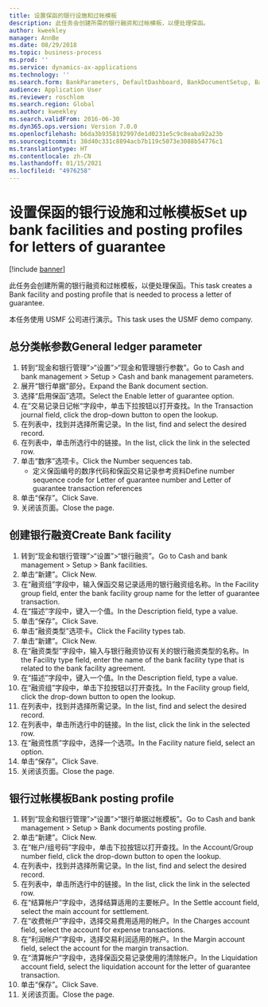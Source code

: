 ```yaml
---
title: 设置保函的银行设施和过帐模板
description: 此任务会创建所需的银行融资和过帐模板，以便处理保函。
author: kweekley
manager: AnnBe
ms.date: 08/29/2018
ms.topic: business-process
ms.prod: ''
ms.service: dynamics-ax-applications
ms.technology: ''
ms.search.form: BankParameters, DefaultDashboard, BankDocumentSetup, BankDocumentPosting
audience: Application User
ms.reviewer: roschlom
ms.search.region: Global
ms.author: kweekley
ms.search.validFrom: 2016-06-30
ms.dyn365.ops.version: Version 7.0.0
ms.openlocfilehash: b6da3b9358192997de1d0231e5c9c8eaba92a23b
ms.sourcegitcommit: 38d40c331c8894acb7b119c5073e3088b54776c1
ms.translationtype: HT
ms.contentlocale: zh-CN
ms.lasthandoff: 01/15/2021
ms.locfileid: "4976258"
---
```

# <a name="set-up-bank-facilities-and-posting-profiles-for-letters-of-guarantee"></a><span data-ttu-id="f0e9e-103">设置保函的银行设施和过帐模板</span><span class="sxs-lookup"><span data-stu-id="f0e9e-103">Set up bank facilities and posting profiles for letters of guarantee</span></span>

[!include [banner](../../includes/banner.md)]

<span data-ttu-id="f0e9e-104">此任务会创建所需的银行融资和过帐模板，以便处理保函。</span><span class="sxs-lookup"><span data-stu-id="f0e9e-104">This task creates a Bank facility and posting profile that is needed to process a letter of guarantee.</span></span>



<span data-ttu-id="f0e9e-105">本任务使用 USMF 公司进行演示。</span><span class="sxs-lookup"><span data-stu-id="f0e9e-105">This task uses the USMF demo company.</span></span> 




## <a name="general-ledger-parameter"></a><span data-ttu-id="f0e9e-106">总分类帐参数</span><span class="sxs-lookup"><span data-stu-id="f0e9e-106">General ledger parameter</span></span>
1. <span data-ttu-id="f0e9e-107">转到“现金和银行管理”>“设置”>“现金和管理银行参数”。</span><span class="sxs-lookup"><span data-stu-id="f0e9e-107">Go to Cash and bank management > Setup > Cash and bank management parameters.</span></span>
2. <span data-ttu-id="f0e9e-108">展开“银行单据”部分。</span><span class="sxs-lookup"><span data-stu-id="f0e9e-108">Expand the Bank document section.</span></span>
3. <span data-ttu-id="f0e9e-109">选择“启用保函”选项。</span><span class="sxs-lookup"><span data-stu-id="f0e9e-109">Select the Enable letter of guarantee option.</span></span>
4. <span data-ttu-id="f0e9e-110">在”交易记录日记帐“字段中，单击下拉按钮以打开查找。</span><span class="sxs-lookup"><span data-stu-id="f0e9e-110">In the Transaction journal field, click the drop-down button to open the lookup.</span></span>
5. <span data-ttu-id="f0e9e-111">在列表中，找到并选择所需记录。</span><span class="sxs-lookup"><span data-stu-id="f0e9e-111">In the list, find and select the desired record.</span></span>
6. <span data-ttu-id="f0e9e-112">在列表中，单击所选行中的链接。</span><span class="sxs-lookup"><span data-stu-id="f0e9e-112">In the list, click the link in the selected row.</span></span>
7. <span data-ttu-id="f0e9e-113">单击“数序”选项卡。</span><span class="sxs-lookup"><span data-stu-id="f0e9e-113">Click the Number sequences tab.</span></span>
    * <span data-ttu-id="f0e9e-114">定义保函编号的数序代码和保函交易记录参考资料</span><span class="sxs-lookup"><span data-stu-id="f0e9e-114">Define number sequence code for Letter of guarantee number and Letter of guarantee transaction references</span></span>  
8. <span data-ttu-id="f0e9e-115">单击“保存”。</span><span class="sxs-lookup"><span data-stu-id="f0e9e-115">Click Save.</span></span>
9. <span data-ttu-id="f0e9e-116">关闭该页面。</span><span class="sxs-lookup"><span data-stu-id="f0e9e-116">Close the page.</span></span>

## <a name="create-bank-facility"></a><span data-ttu-id="f0e9e-117">创建银行融资</span><span class="sxs-lookup"><span data-stu-id="f0e9e-117">Create Bank facility</span></span>
1. <span data-ttu-id="f0e9e-118">转到“现金和银行管理”>“设置”>“银行融资”。</span><span class="sxs-lookup"><span data-stu-id="f0e9e-118">Go to Cash and bank management > Setup > Bank facilities.</span></span>
2. <span data-ttu-id="f0e9e-119">单击“新建”。</span><span class="sxs-lookup"><span data-stu-id="f0e9e-119">Click New.</span></span>
3. <span data-ttu-id="f0e9e-120">在“融资组”字段中，输入保函交易记录适用的银行融资组名称。</span><span class="sxs-lookup"><span data-stu-id="f0e9e-120">In the Facility group field, enter the bank facility group name for the letter of guarantee transaction.</span></span>
4. <span data-ttu-id="f0e9e-121">在“描述”字段中，键入一个值。</span><span class="sxs-lookup"><span data-stu-id="f0e9e-121">In the Description field, type a value.</span></span>
5. <span data-ttu-id="f0e9e-122">单击“保存”。</span><span class="sxs-lookup"><span data-stu-id="f0e9e-122">Click Save.</span></span>
6. <span data-ttu-id="f0e9e-123">单击“融资类型”选项卡。</span><span class="sxs-lookup"><span data-stu-id="f0e9e-123">Click the Facility types tab.</span></span>
7. <span data-ttu-id="f0e9e-124">单击“新建”。</span><span class="sxs-lookup"><span data-stu-id="f0e9e-124">Click New.</span></span>
8. <span data-ttu-id="f0e9e-125">在“融资类型”字段中，输入与银行融资协议有关的银行融资类型的名称。</span><span class="sxs-lookup"><span data-stu-id="f0e9e-125">In the Facility type field, enter the name of the bank facility type that is related to the bank facility agreement.</span></span>
9. <span data-ttu-id="f0e9e-126">在“描述”字段中，键入一个值。</span><span class="sxs-lookup"><span data-stu-id="f0e9e-126">In the Description field, type a value.</span></span>
10. <span data-ttu-id="f0e9e-127">在“融资组”字段中，单击下拉按钮以打开查找。</span><span class="sxs-lookup"><span data-stu-id="f0e9e-127">In the Facility group field, click the drop-down button to open the lookup.</span></span>
11. <span data-ttu-id="f0e9e-128">在列表中，找到并选择所需记录。</span><span class="sxs-lookup"><span data-stu-id="f0e9e-128">In the list, find and select the desired record.</span></span>
12. <span data-ttu-id="f0e9e-129">在列表中，单击所选行中的链接。</span><span class="sxs-lookup"><span data-stu-id="f0e9e-129">In the list, click the link in the selected row.</span></span>
13. <span data-ttu-id="f0e9e-130">在“融资性质”字段中，选择一个选项。</span><span class="sxs-lookup"><span data-stu-id="f0e9e-130">In the Facility nature field, select an option.</span></span>
14. <span data-ttu-id="f0e9e-131">单击“保存”。</span><span class="sxs-lookup"><span data-stu-id="f0e9e-131">Click Save.</span></span>
15. <span data-ttu-id="f0e9e-132">关闭该页面。</span><span class="sxs-lookup"><span data-stu-id="f0e9e-132">Close the page.</span></span>

## <a name="bank-posting-profile"></a><span data-ttu-id="f0e9e-133">银行过帐模板</span><span class="sxs-lookup"><span data-stu-id="f0e9e-133">Bank posting profile</span></span>
1. <span data-ttu-id="f0e9e-134">转到“现金和银行管理”>“设置”>“银行单据过帐模板”。</span><span class="sxs-lookup"><span data-stu-id="f0e9e-134">Go to Cash and bank management > Setup > Bank documents posting profile.</span></span>
2. <span data-ttu-id="f0e9e-135">单击“新建”。</span><span class="sxs-lookup"><span data-stu-id="f0e9e-135">Click New.</span></span>
3. <span data-ttu-id="f0e9e-136">在“帐户/组号码”字段中，单击下拉按钮以打开查找。</span><span class="sxs-lookup"><span data-stu-id="f0e9e-136">In the Account/Group number field, click the drop-down button to open the lookup.</span></span>
4. <span data-ttu-id="f0e9e-137">在列表中，找到并选择所需记录。</span><span class="sxs-lookup"><span data-stu-id="f0e9e-137">In the list, find and select the desired record.</span></span>
5. <span data-ttu-id="f0e9e-138">在列表中，单击所选行中的链接。</span><span class="sxs-lookup"><span data-stu-id="f0e9e-138">In the list, click the link in the selected row.</span></span>
6. <span data-ttu-id="f0e9e-139">在“结算帐户”字段中，选择结算适用的主要帐户。</span><span class="sxs-lookup"><span data-stu-id="f0e9e-139">In the Settle account field, select the main account for settlement.</span></span>
7. <span data-ttu-id="f0e9e-140">在“收费帐户”字段中，选择交易费用适用的帐户。</span><span class="sxs-lookup"><span data-stu-id="f0e9e-140">In the Charges account field, select the account for expense transactions.</span></span>
8. <span data-ttu-id="f0e9e-141">在“利润帐户”字段中，选择交易利润适用的帐户。</span><span class="sxs-lookup"><span data-stu-id="f0e9e-141">In the Margin account field, select the account for the margin transaction.</span></span>
9. <span data-ttu-id="f0e9e-142">在“清算帐户”字段中，选择保函交易记录使用的清除帐户。</span><span class="sxs-lookup"><span data-stu-id="f0e9e-142">In the Liquidation account field, select the liquidation account for the letter of guarantee transaction.</span></span> 
10. <span data-ttu-id="f0e9e-143">单击“保存”。</span><span class="sxs-lookup"><span data-stu-id="f0e9e-143">Click Save.</span></span>
11. <span data-ttu-id="f0e9e-144">关闭该页面。</span><span class="sxs-lookup"><span data-stu-id="f0e9e-144">Close the page.</span></span>

